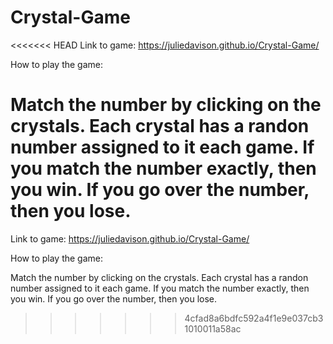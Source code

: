 # Crystal-Game

<<<<<<< HEAD
Link to game: https://juliedavison.github.io/Crystal-Game/

How to play the game:

Match the number by clicking on the crystals. 
Each crystal has a randon number assigned to it each game. 
If you match the number exactly, then you win. 
If you go over the number, then you lose.
=======
Link to game:
https://juliedavison.github.io/Crystal-Game/

How to play the game:

Match the number by clicking on the crystals.
Each crystal has a randon number assigned to it each game.
If you match the number exactly, then you win. If you go over the number, then you lose.
>>>>>>> 4cfad8a6bdfc592a4f1e9e037cb31010011a58ac
